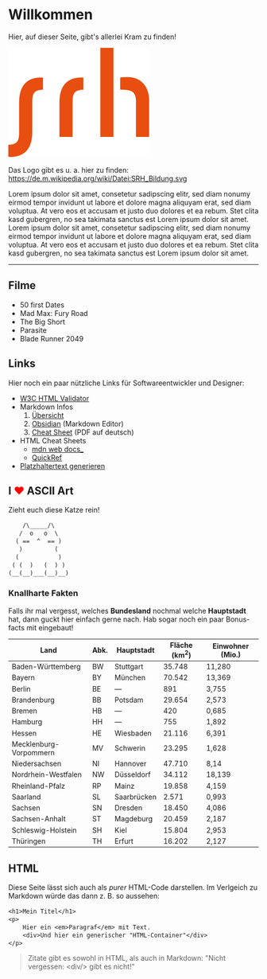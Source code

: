 # Willkommen

Hier, auf dieser Seite, gibt's allerlei Kram zu finden!

![SRH-Bildung Logo](srh.svg)

Das Logo gibt es u. a. hier zu finden:
https://de.m.wikipedia.org/wiki/Datei:SRH_Bildung.svg

Lorem ipsum dolor sit amet, consetetur sadipscing elitr, sed diam nonumy eirmod tempor invidunt ut labore et dolore magna aliquyam erat, sed diam voluptua. At vero eos et accusam et justo duo dolores et ea rebum. Stet clita kasd gubergren, no sea takimata sanctus est Lorem ipsum dolor sit amet. Lorem ipsum dolor sit amet, consetetur sadipscing elitr, sed diam nonumy eirmod tempor invidunt ut labore et dolore magna aliquyam erat, sed diam voluptua. At vero eos et accusam et justo duo dolores et ea rebum. Stet clita kasd gubergren, no sea takimata sanctus est Lorem ipsum dolor sit amet.

---

## Filme

- 50 first Dates
- Mad Max: Fury Road
- The Big Short
- Parasite
- Blade Runner 2049


## Links

Hier noch ein paar nützliche Links für Softwareentwickler und Designer:

- [W3C HTML Validator](https://validator.w3.org/)
- Markdown Infos
	1. [Übersicht](https://markdown.de/)
	2. [Obsidian](https://obsidian.md/) (Markdown Editor)
	3. [Cheat Sheet](https://www.heise.de/downloads/18/1/1/6/7/1/0/3/Markdown-CheatSheet-Deutsch.pdf) (PDF auf deutsch)
- HTML Cheat Sheets
    - [mdn web docs_](https://developer.mozilla.org/de/docs/Learn_web_development/Howto/Solve_HTML_problems/Cheatsheet)
	- [QuickRef](https://quickref.me/html.html)
- [Platzhaltertext generieren](https://loremipsum.de/)


## I <span style="color:red">&#9829;</span> ASCII Art

Zieht euch diese Katze rein! 
```
    /\_____/\
   /  o   o  \
  ( ==  ^  == )
   )         (
  (           )
 ( (  )   (  ) )
(__(__)___(__)__)
```


### Knallharte Fakten

Falls ihr mal vergesst, welches **Bundesland** nochmal welche **Hauptstadt** hat,
dann guckt hier einfach gerne nach.
Hab sogar noch ein paar Bonus-facts mit eingebaut!


| **Land** | **Abk.** | **Haupt­stadt** | **Fläche (km$^2$)** | **Einwohner (Mio.)** |
|----------|----------|----------------|---------------------|----------------------|
Baden-Württemberg     |  BW  |  Stuttgart  |  35.748    |    11,280 |
Bayern                |  BY  |  München    |  70.542    |    13,369 |
Berlin                |  BE  |  —          |  891       |    3,755 |
Brandenburg           |  BB  |  Potsdam    |  29.654    |    2,573 |
Bremen                |  HB  |  —          |  420       |    0,685 |
Hamburg               |  HH  |  —          |  755       |    1,892 |
Hessen                |  HE  |  Wiesbaden  |  21.116    |    6,391 |
Mecklenburg-Vorpommern|  MV  |  Schwerin   |  23.295    |    1,628 |
Niedersachsen         |  NI  |  Hannover   |  47.710    |    8,14 |
Nordrhein-Westfalen   |  NW  |  Düsseldorf |  34.112    |    18,139 |
Rheinland-Pfalz       |  RP  |  Mainz      |  19.858    |    4,159 |
Saarland              |  SL  |  Saarbrücken|  2.571     |    0,993 |
Sachsen               |  SN  |  Dresden    |  18.450    |    4,086 |
Sachsen-Anhalt        |  ST  |  Magdeburg  |  20.459    |    2,187 |
Schleswig-Holstein    |  SH  |  Kiel       |  15.804    |    2,953 |
Thüringen             |  TH  |  Erfurt     |  16.202    |    2,127 |


## HTML

Diese Seite lässt sich auch als _purer_ HTML-Code darstellen. Im Verlgeich zu Markdown würde das dann z. B. so aussehen:

```
<h1>Mein Titel</h1>
<p>
    Hier ein <em>Paragraf</em> mit Text.
    <div>Und hier ein generischer "HTML-Container"</div>
</p>
```



> Zitate gibt es sowohl in HTML, als auch in Markdown: "Nicht vergessen: \<div/\> gibt es nicht!"